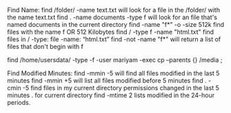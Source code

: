 Find Name:
find /folder/ -name text.txt
will look for a file in the /folder/ with the name text.txt
find  . -name documents -type f
will look for an file that's named documents in the current directory 
find -name "f*" -o -size 512k 
find files with the name f OR 512 Kilobytes
find / -type f -name "html.txt"
find files in / -type: file -name: “html.txt” 
find -not -name "f*"
will return a list of files that don't begin with f

find /home/usersdata/ -type -f -user mariyam -exec cp –parents {} /media \;

Find Modified Minutes:
find -mmin -5 
will find all files modified in the last 5 minutes
find -mmin +5
will list all files modified before 5 minutes 
find . -cmin -5
find files in my current directory permissions changed in the last 5 minutes  . for current directory 
find -mtime  2
lists modified in the 24-hour periods.
